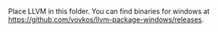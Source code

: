 Place LLVM in this folder. You can find binaries for windows at https://github.com/vovkos/llvm-package-windows/releases.